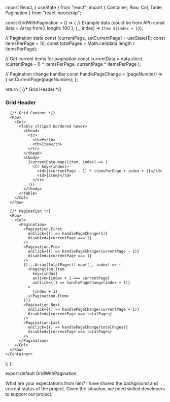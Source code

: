 import React, { useState } from "react";
import { Container, Row, Col, Table, Pagination } from "react-bootstrap";

const GridWithPagination = () => {
  // Example data (could be from API)
  const data = Array.from({ length: 100 }, (_, index) => `Item ${index + 1}`);
  
  // Pagination state
  const [currentPage, setCurrentPage] = useState(1);
  const itemsPerPage = 10;
  const totalPages = Math.ceil(data.length / itemsPerPage);

  // Get current items for pagination
  const currentData = data.slice(
    (currentPage - 1) * itemsPerPage,
    currentPage * itemsPerPage
  );

  // Pagination change handler
  const handlePageChange = (pageNumber) => {
    setCurrentPage(pageNumber);
  };

  return (
    <Container>
      {/* Grid Header */}
      <Row className="my-3">
        <Col>
          <h3>Grid Header</h3>
        </Col>
      </Row>

      {/* Grid Content */}
      <Row>
        <Col>
          <Table striped bordered hover>
            <thead>
              <tr>
                <th>#</th>
                <th>Item</th>
              </tr>
            </thead>
            <tbody>
              {currentData.map((item, index) => (
                <tr key={index}>
                  <td>{(currentPage - 1) * itemsPerPage + index + 1}</td>
                  <td>{item}</td>
                </tr>
              ))}
            </tbody>
          </Table>
        </Col>
      </Row>

      {/* Pagination */}
      <Row>
        <Col>
          <Pagination>
            <Pagination.First
              onClick={() => handlePageChange(1)}
              disabled={currentPage === 1}
            />
            <Pagination.Prev
              onClick={() => handlePageChange(currentPage - 1)}
              disabled={currentPage === 1}
            />
            {[...Array(totalPages)].map((_, index) => (
              <Pagination.Item
                key={index}
                active={index + 1 === currentPage}
                onClick={() => handlePageChange(index + 1)}
              >
                {index + 1}
              </Pagination.Item>
            ))}
            <Pagination.Next
              onClick={() => handlePageChange(currentPage + 1)}
              disabled={currentPage === totalPages}
            />
            <Pagination.Last
              onClick={() => handlePageChange(totalPages)}
              disabled={currentPage === totalPages}
            />
          </Pagination>
        </Col>
      </Row>
    </Container>
  );
};

export default GridWithPagination;



What are your expectations from him? I have shared the background and current status of the project. Given the situation, we need skilled developers to support our project.

